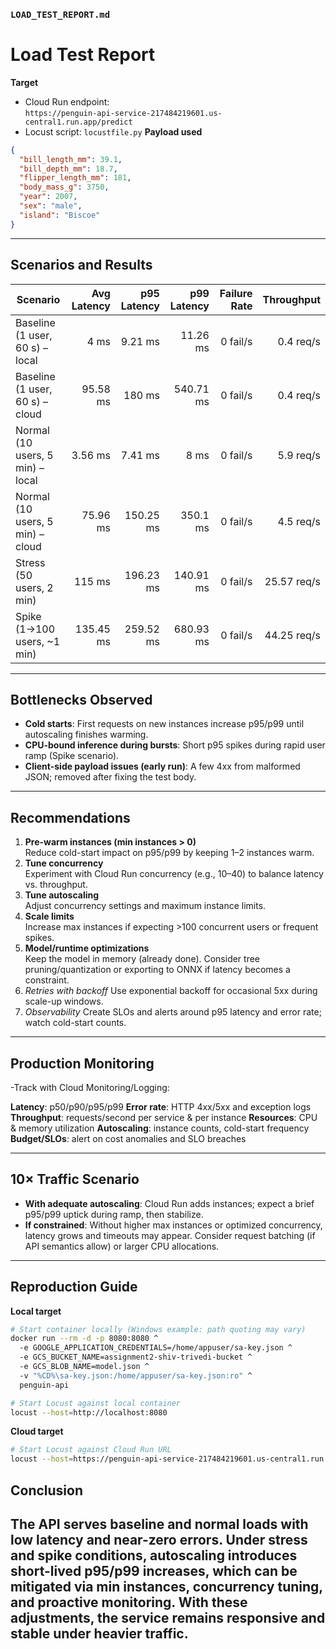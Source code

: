 
### `LOAD_TEST_REPORT.md`
# Load Test Report

**Target**  
- Cloud Run endpoint:  
  `https://penguin-api-service-217484219601.us-central1.run.app/predict`  
- Locust script: `locustfile.py`
**Payload used**
```json
{
  "bill_length_mm": 39.1,
  "bill_depth_mm": 18.7,
  "flipper_length_mm": 181,
  "body_mass_g": 3750,
  "year": 2007,
  "sex": "male",
  "island": "Biscoe"
}
```
---

## Scenarios and Results

| Scenario                         | Avg Latency | p95 Latency | p99 Latency | Failure Rate | Throughput  |
|----------------------------------|------------:|------------:|------------:|-------------:|------------:|
| Baseline (1 user, 60 s) – local  | 4 ms        | 9.21 ms        | 11.26 ms        | 0 fail/s     | 0.4 req/s   |
| Baseline (1 user, 60 s) – cloud  | 95.58 ms    | 180 ms       | 540.71 ms      | 0 fail/s     | 0.4 req/s   |
| Normal (10 users, 5 min) – local | 3.56 ms        | 7.41 ms        | 8 ms        | 0 fail/s     | 5.9 req/s   |
| Normal (10 users, 5 min) – cloud | 75.96 ms    | 150.25 ms      | 350.1 ms      | 0 fail/s  | 4.5 req/s  |
| Stress (50 users, 2 min)         | 115 ms    | 196.23 ms      | 140.91 ms      | 0 fail/s     | 25.57 req/s |
| Spike (1→100 users, ~1 min)      | 135.45 ms    | 259.52 ms       | 680.93 ms      | 0 fail/s     | 44.25 req/s |

---

## Bottlenecks Observed

- **Cold starts**: First requests on new instances increase p95/p99 until autoscaling finishes warming.
- **CPU-bound inference during bursts**: Short p95 spikes during rapid user ramp (Spike scenario).
- **Client-side payload issues (early run)**: A few 4xx from malformed JSON; removed after fixing the test body.

---

## Recommendations

1. **Pre-warm instances (min instances > 0)**  
   Reduce cold-start impact on p95/p99 by keeping 1–2 instances warm.  
2. **Tune concurrency**  
   Experiment with Cloud Run concurrency (e.g., 10–40) to balance latency vs. throughput.
3. **Tune autoscaling**  
   Adjust concurrency settings and maximum instance limits.  
4. **Scale limits**  
   Increase max instances if expecting >100 concurrent users or frequent spikes.
5. **Model/runtime optimizations**  
   Keep the model in memory (already done). Consider tree pruning/quantization or exporting to ONNX if latency becomes a constraint.
6. *Retries with backoff*
   Use exponential backoff for occasional 5xx during scale-up windows.
7. *Observability*
   Create SLOs and alerts around p95 latency and error rate; watch cold-start counts.

---

## Production Monitoring

-Track with Cloud Monitoring/Logging:

**Latency**: p50/p90/p95/p99
**Error rate**: HTTP 4xx/5xx and exception logs
**Throughput**: requests/second per service & per instance
**Resources**: CPU & memory utilization
**Autoscaling**: instance counts, cold-start frequency
**Budget/SLOs**: alert on cost anomalies and SLO breaches

---

## 10× Traffic Scenario

- **With adequate autoscaling**: Cloud Run adds instances; expect a brief p95/p99 uptick during ramp, then stabilize.
- **If constrained**: Without higher max instances or optimized concurrency, latency grows and timeouts may appear. Consider request batching (if API semantics allow) or larger CPU allocations.
---

## Reproduction Guide
**Local target**
```bash
# Start container locally (Windows example: path quoting may vary)
docker run --rm -d -p 8080:8080 ^
  -e GOOGLE_APPLICATION_CREDENTIALS=/home/appuser/sa-key.json ^
  -e GCS_BUCKET_NAME=assignment2-shiv-trivedi-bucket ^
  -e GCS_BLOB_NAME=model.json ^
  -v "%CD%\sa-key.json:/home/appuser/sa-key.json:ro" ^
  penguin-api

# Start Locust against local container
locust --host=http://localhost:8080
```
**Cloud target**
```bash
# Start Locust against Cloud Run URL
locust --host=https://penguin-api-service-217484219601.us-central1.run.app
```

## Conclusion

The API serves baseline and normal loads with low latency and near-zero errors. Under stress and spike conditions, autoscaling introduces short-lived p95/p99 increases, which can be mitigated via min instances, concurrency tuning, and proactive monitoring. With these adjustments, the service remains responsive and stable under heavier traffic.
---
